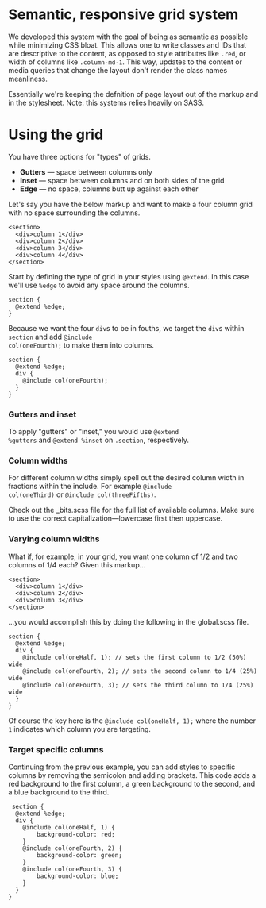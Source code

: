 # Semantic, responsive grid system

We developed this system with the goal of being as semantic as possible while minimizing CSS bloat. This allows one to write classes and IDs that are descriptive to the content, as opposed to style attributes like <code>.red</code>, or width of columns like <code>.column-md-1</code>. This way, updates to the content or media queries that change the layout don't render the class names meanliness. 

Essentially we're keeping the defnition of page layout out of the markup and in the stylesheet. Note: this systems relies heavily on SASS.

# Using the grid

You have three options for "types" of grids.

<ul>
  <li><strong>Gutters</strong> &mdash; space between columns only</li>
  <li><strong>Inset</strong> &mdash; space between columns and on both sides of the grid</li>
  <li><strong>Edge</strong> &mdash; no space, columns butt up against each other</li>
</ul>

<p>Let's say you have the below markup and want to make a four column grid with no space surrounding the columns.</p>

    <section>
      <div>column 1</div>
      <div>column 2</div>
      <div>column 3</div>
      <div>column 4</div>
    </section>

Start by defining the type of grid in your styles using <code>@extend</code>. In this case we'll use <code>%edge</code> to avoid any space around the columns.

    section {
      @extend %edge;
    } 

Because we want the four <code>div</code>s to be in fouths, we target the <code>div</code>s within <code>section</code> and add <code>@include col(oneFourth);</code> to make them into columns.

    section {
      @extend %edge;
      div {
        @include col(oneFourth);
      }
    } 

### Gutters and inset

To apply "gutters" or "inset," you would use <code>@extend %gutters</code> and <code>@extend %inset</code> on <code>.section</code>, respectively.

### Column widths

For different column widths simply spell out the desired column width in fractions within the include. For example <code>@include col(oneThird)</code> or <code>@include col(threeFifths)</code>. 

Check out the _bits.scss file for the full list of available columns. Make sure to use the correct capitalization&mdash;lowercase first then uppercase.

### Varying column widths

What if, for example, in your grid, you want one column of 1/2 and two columns of 1/4 each? Given this markup...

    <section>
      <div>column 1</div>
      <div>column 2</div>
      <div>column 3</div>
    </section>

...you would accomplish this by doing the following in the global.scss file.

    section {
      @extend %edge;
      div {
        @include col(oneHalf, 1); // sets the first column to 1/2 (50%) wide
        @include col(oneFourth, 2); // sets the second column to 1/4 (25%) wide
        @include col(oneFourth, 3); // sets the third column to 1/4 (25%) wide
      }
    } 

Of course the key here is the <code>@include col(oneHalf, 1);</code> where the number <code>1</code> indicates which column you are targeting.

### Target specific columns

Continuing from the previous example, you can add styles to specific columns by removing the semicolon and adding brackets. This code adds a red background to the first column, a green background to the second, and a blue background to the third.

     section {
      @extend %edge;
      div {
        @include col(oneHalf, 1) {
            background-color: red;
        }
        @include col(oneFourth, 2) {
            background-color: green;
        }
        @include col(oneFourth, 3) {
            background-color: blue;
        }
      }   
    }